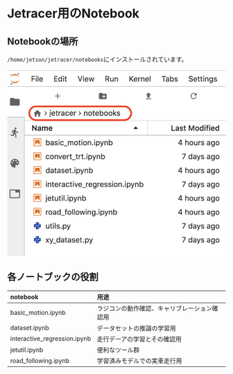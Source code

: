 # Jetracer用のNotebook

## Notebookの場所

`/home/jetson/jetracer/notebooks`にインストールされています。

![](./img/notebook001.png)

## 各ノートブックの役割

|notebook|用途|
|:--|:--|
|basic_motion.ipynb|ラジコンの動作確認、キャリブレーション確認用|
|dataset.ipynb|データセットの推論の学習用|
|interactive_regression.ipynb|走行デーアの学習とその確認用|
|jetutil.ipynb|便利なツール群|
|road_following.ipynb|学習済みモデルでの実車走行用|

